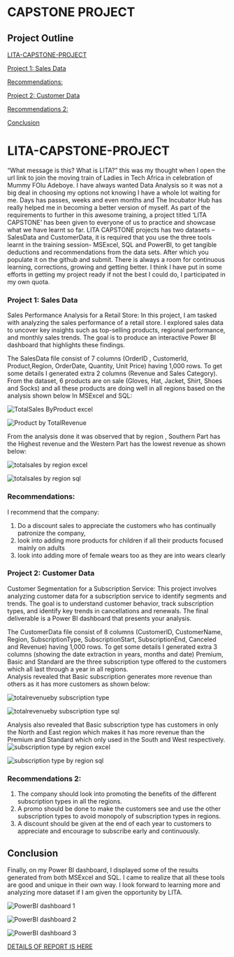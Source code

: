 # CAPSTONE PROJECT 

## Project Outline

[LITA-CAPSTONE-PROJECT](#LITA-CAPSTONE-PROJECT)

[Project 1: Sales Data](#Project-1-Sales-Data)

[Recommendations:](#Recommendations)

[Project 2: Customer Data](#Project-2-Customer-Data)

[Recommendations 2:](#Recommendations-2)

[Conclusion](#Conclusion)

# LITA-CAPSTONE-PROJECT
“What message is this? What is LITA?” this was my thought when I open the url link to join the moving train of Ladies in Tech Africa in celebration of Mummy FOlu Adeboye. I have always wanted Data Analysis so it was not a big deal in choosing my options not knowing I have a whole lot waiting for me.
Days has passes, weeks and even months and The Incubator Hub has really helped me in becoming a better version of myself. As part of the requirements to further in this awesome training, a project titled ‘LITA CAPSTONE’ has been given to everyone of us to practice and showcase what we have learnt so far.
LITA CAPSTONE projects has two datasets – SalesData and CustomerData, it is required that you use the three tools learnt in the training session- MSExcel, SQL and PowerBI, to get tangible deductions and recommendations from the data sets. After which you populate it on the github and submit. There is always a room for continuous learning, corrections, growing and getting better. I think I have put in some efforts in getting my project ready if not the best I could do, I participated in my own quota.

###  Project 1: Sales Data
Sales Performance Analysis for a Retail Store: In this project, I am  tasked with analyzing the sales performance of a retail store.  I explored  sales data to uncover key insights such as top-selling products, regional  performance, and monthly sales trends.
The goal is to produce an interactive Power BI  dashboard that highlights these findings.

The SalesData file consist of 7 columns (OrderID	, CustomerId, Product,Region,  OrderDate, Quantity, Unit Price)	 having 1,000 rows. To get some details I generated extra 2 columns (Revenue and Sales Category). 
From the dataset, 6 products are on sale (Gloves, Hat, Jacket, Shirt, Shoes and Socks) and all these products are doing well in all regions based on the analysis shown below In MSExcel and SQL: 
                                
![TotalSales ByProduct excel](https://github.com/user-attachments/assets/56ec7080-d9ee-43b5-937f-07fa775d0f8f)

![Product by TotalRevenue](https://github.com/user-attachments/assets/42e73d82-a393-440f-b709-bd620f7d4398)

From the analysis done it was observed that by region , Southern Part has the Highest revenue and the Western Part has the lowest revenue as shown below:

![totalsales by region excel](https://github.com/user-attachments/assets/05fe786c-dd08-4967-a375-025c7ce98a9b)

![totalsales by region sql](https://github.com/user-attachments/assets/68f6c9d6-c295-45d1-bfda-7e81cc6835a3)

### Recommendations:
I recommend that the company:
1.	Do a discount sales to appreciate the customers who has continually patronize the company,
2.	look into adding more products for children if all their products focused mainly on adults
3.	look into adding more of female wears too as they are into wears clearly



### Project 2: Customer Data
Customer Segmentation for a Subscription Service: This project involves analyzing customer data for a subscription service to identify  segments and trends. The goal is to understand customer behavior, track subscription types,  and identify key trends in cancellations and renewals. 
The final deliverable is a Power BI  dashboard that presents your analysis. 

The CustomerData file consist of 8 columns (CustomerID, CustomerName, Region, SubscriptionType, SubscriptionStart, SubscriptionEnd, Canceled and Revenue) having 1,000 rows. To get some details I generated extra 3 columns (showing the date extraction in years, months and date)
Premium, Basic and Standard are the three subscription type offered to the customers which all last through a year in all regions.  
Analysis revealed that Basic subscription generates more revenue than others as it has more customers as shown below:
   
![totalrevenueby subscription type](https://github.com/user-attachments/assets/e2198e29-7447-4f63-a1a0-18228d04bb1b)

![totalrevenueby subscription type sql](https://github.com/user-attachments/assets/d5be19d9-ee0e-4bf1-8bab-36b2702c3a6d)

Analysis also revealed that Basic subscription type has customers in only the North and East region which makes it has more revenue than the Premium and Standard which only used in the South and West respectively.
![subscription type by region excel](https://github.com/user-attachments/assets/7ae79619-ea08-4928-ad79-056e2d2670d4)

![subscription type by region sql](https://github.com/user-attachments/assets/a0cb2f02-c669-45f3-a00d-f431a0f4b581)

### Recommendations 2: 
1.	The company should look into promoting the benefits of the different subscription types in all the regions.
2.	A promo should be done to make the customers see and use the other subscription types to avoid monopoly of subscription types in regions.
3.	A discount should be given at the end of each year to customers to appreciate and encourage to subscribe early and continuously.


## Conclusion
Finally, on my Power BI dashboard, I displayed some of the results generated from both MSExcel and SQL. I came to realize that all these tools are good and unique in their own way. I look forward to learning more and analyzing more dataset if I am given the opportunity by LITA.

![PowerBI dashboard 1](https://github.com/user-attachments/assets/346ea871-7298-44a3-8cd8-349debeae83e)

![PowerBI dashboard 2](https://github.com/user-attachments/assets/6da83286-5ad5-4dc6-aa42-6395649e24a2)

![PowerBI dashboard 3](https://github.com/user-attachments/assets/683997ee-8fd6-4daa-b1f3-1f952f01a3e0)


[DETAILS OF REPORT IS HERE](https://drive.google.com/drive/folders/1LsyRSMrsZuhcZGu449eoLcLumGBTKRnH?usp=sharing)
